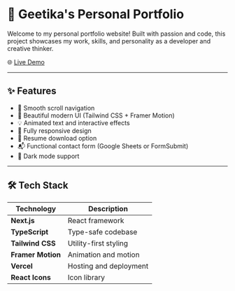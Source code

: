 # 💼 Geetika's Personal Portfolio

Welcome to my personal portfolio website! Built with passion and code, this project showcases my work, skills, and personality as a developer and creative thinker.

🌐 [Live Demo](https://geetika-portfolio-nu.vercel.app/)

---

## ✨ Features

- 🚀 Smooth scroll navigation
- 🎨 Beautiful modern UI (Tailwind CSS + Framer Motion)
- 💡 Animated text and interactive effects
- 📱 Fully responsive design
- 📄 Resume download option
- 📬 Functional contact form (Google Sheets or FormSubmit)
- 🌈 Dark mode support

---

## 🛠 Tech Stack

| Technology    | Description                  |
|---------------|------------------------------|
| **Next.js**   | React framework              |
| **TypeScript**| Type-safe codebase           |
| **Tailwind CSS** | Utility-first styling    |
| **Framer Motion** | Animation and motion     |
| **Vercel**    | Hosting and deployment       |
| **React Icons** | Icon library              |

